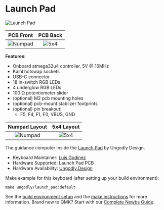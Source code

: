 # Launch Pad

![Launch Pad](https://i.imgur.com/ia9uhRQl.png)

PCB Front             |  PCB Back
:-------------------------:|:-------------------------:
![Numpad](https://i.imgur.com/f47ZFZZ.png)  |  ![5x4](https://i.imgur.com/wZH76Pp.png)

**Features:**
* Onboard atmega32u4 controller, 5V @ 16MHz
* Kaihl hotswap sockets
* USB-C connector
* 18 in-switch RGB LEDs
* 4 underglow RGB LEDs
* 100 Ω potentiometer slider
* (optional) M2 pcb mounting holes
* (optional) pcb-mount stablizer footprints
* (optional) pin breakout:
  * F5, F4, F1, F0, VBUS, GND

Numpad Layout             |  5x4 Layout
:-------------------------:|:-------------------------:
![Numpad](https://i.imgur.com/4XvqCBH.jpg)  |  ![5x4](https://i.imgur.com/mwtGnPS.jpg)
The guidance computer inside the [Launch Pad](https://ungodly.design/products/launch-pad) by Ungodly Design.

* Keyboard Maintainer: [Luis Godinez](https://github.com/luis-Godinez)
* Hardware Supported: Launch Pad PCB
* Hardware Availability: [Ungodly.Design](https://ungodly.design/products/launch-pad-pcb)

Make example for this keyboard (after setting up your build environment):

    make ungodly/launch_pad:default

See the [build environment setup](https://docs.qmk.fm/#/getting_started_build_tools) and the [make instructions](https://docs.qmk.fm/#/getting_started_make_guide) for more information. Brand new to QMK? Start with our [Complete Newbs Guide](https://docs.qmk.fm/#/newbs).
